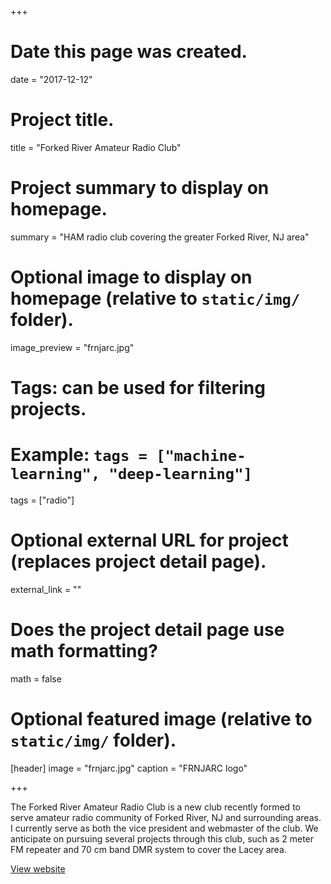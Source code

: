 +++
# Date this page was created.
date = "2017-12-12"

# Project title.
title = "Forked River Amateur Radio Club"

# Project summary to display on homepage.
summary = "HAM radio club covering the greater Forked River, NJ area"

# Optional image to display on homepage (relative to `static/img/` folder).
image_preview = "frnjarc.jpg"

# Tags: can be used for filtering projects.
# Example: `tags = ["machine-learning", "deep-learning"]`
tags = ["radio"]

# Optional external URL for project (replaces project detail page).
external_link = ""

# Does the project detail page use math formatting?
math = false

# Optional featured image (relative to `static/img/` folder).
[header]
image = "frnjarc.jpg"
caption = "FRNJARC logo"

+++

The Forked River Amateur Radio Club is a new club recently formed to serve amateur radio community of Forked River, NJ and surrounding areas. I currently serve as both the vice president and webmaster of the club. We anticipate on pursuing several projects through this club, such as 2 meter FM repeater and 70 cm band DMR system to cover the Lacey area.

[View website](https://frnjarc.org/)
